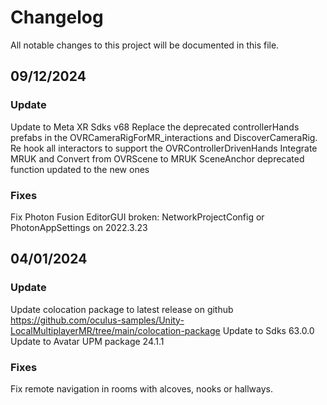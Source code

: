 # Changelog
All notable changes to this project will be documented in this file.

## 09/12/2024
### Update
Update to Meta XR Sdks v68
Replace the deprecated controllerHands prefabs in the OVRCameraRigForMR_interactions and DiscoverCameraRig.
Re hook all interactors to support the OVRControllerDrivenHands
Integrate MRUK and Convert from OVRScene to MRUK
SceneAnchor deprecated function updated to the new ones

### Fixes
Fix Photon Fusion EditorGUI broken: NetworkProjectConfig or PhotonAppSettings on 2022.3.23

## 04/01/2024
### Update
Update colocation package to latest release on github https://github.com/oculus-samples/Unity-LocalMultiplayerMR/tree/main/colocation-package
Update to Sdks 63.0.0
Update to Avatar UPM package 24.1.1

### Fixes
Fix remote navigation in rooms with alcoves, nooks or hallways.
